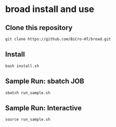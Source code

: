 # broad install and use

## Clone this repository

```shell
git clone https://github.com/BiCro-HT/broad.git
```

## Install

```shell
bash install.sh
```

## Sample Run: sbatch JOB

```shell
sbatch run_sample.sh
```

## Sample Run: Interactive

```shell
source run_sample.sh
```